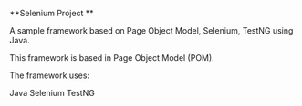 **Selenium Project 
**

A sample framework based on Page Object Model, Selenium, TestNG using Java.

This framework is based in Page Object Model (POM).

The framework uses:

Java
Selenium
TestNG
